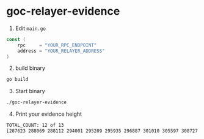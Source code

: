 # goc-relayer-evidence

1. Edit `main.go`

```go
const (
	rpc     = "YOUR_RPC_ENDPOINT"
	address = "YOUR_RELAYER_ADDRESS"
)
```

2. build binary
```sh
go build
```

3. Start binary
```sh
./goc-relayer-evidence
```

4. Print your evidence height
```sh
TOTAL_COUNT: 12 of 13
[287623 288069 288112 294001 295209 295935 296887 301010 305597 308727 314110 315114]
```
